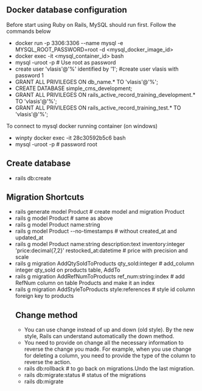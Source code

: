 ## Docker database configuration
Before start using Ruby on Rails, MySQL should run first. Follow the commands below  

- docker run -p 3306:3306 --name mysql -e MYSQL_ROOT_PASSWORD=root -d <mysql_docker_image_id>  
- docker exec -it <mysql_container_id> bash  
- mysql -uroot -p # Use root as password  
- create user 'vlasis'@'%' identified by '1'; #create user vlasis with password 1  
- GRANT ALL PRIVILEGES ON db_name.* TO 'vlasis'@'%';  
- CREATE DATABASE simple_cms_development;  
- GRANT ALL PRIVILEGES ON rails_active_record_training_development.* TO 'vlasis'@'%';  
- GRANT ALL PRIVILEGES ON rails_active_record_training_test.* TO 'vlasis'@'%';

To connect to mysql docker running container (on windows)
- winpty docker exec -it 28c30592b5c6 bash
- mysql -uroot -p   # password root

## Create database
- rails db:create

## Migration Shortcuts
- rails generate model Product # create model and migration Product
- rails g model Product  # same as above
- rails g model Product name:string
- rails g model Product --no-timestamps # without created_at and updated_at 
- rails g model Product name:string description:text inventory:integer 'price:decimal{7,2}' restocked_at:datetime  # price with precision and scale
- rails g migration AddQtySoldToProducts qty_sold:integer  # add_column integer qty_sold on products table, Add<Something>To<Table>  
- rails g migration AddRefNumToProducts ref_num:string:index  # add RefNum column on table Products and make it an index
- rails g migration AddStyleToProducts style:references  # style id column foreign key to products

## Change method  
- You can use change instead of up and down (old style). By the new style, Rails can understand automatically the down method.
- You need to provide on change all the necessary information to reverse the change you made. For example, when you use change for deleting a column, you need to provide the type of the column to reverse the action.
- rails db:rollback # to go back on migrations.Undo the last migration.
- rails db:migrate:status  # status of the migrations
- rails db:migrate